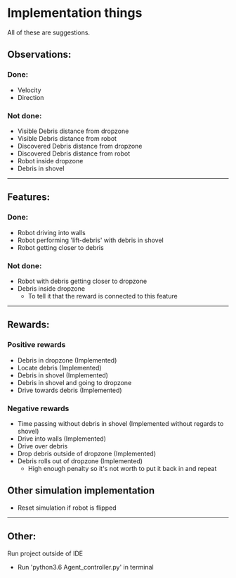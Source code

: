 # Implementation things
All of these are suggestions.

## Observations:
### Done:
- Velocity
- Direction

### Not done:
- Visible Debris distance from dropzone
- Visible Debris distance from robot
- Discovered Debris distance from dropzone
- Discovered Debris distance from robot
- Robot inside dropzone
- Debris in shovel

---------------------

## Features:
### Done:
- Robot driving into walls
- Robot performing 'lift-debris' with debris in shovel
- Robot getting closer to debris

### Not done:
- Robot with debris getting closer to dropzone
- Debris inside dropzone 
    - To tell it that the reward is connected to this feature

---------------------

## Rewards:
### Positive rewards
- Debris in dropzone (Implemented)
- Locate debris (Implemented)
- Debris in shovel (Implemented)
- Debris in shovel and going to dropzone
- Drive towards debris (Implemented)

### Negative rewards
- Time passing without debris in shovel (Implemented without regards to shovel)
- Drive into walls (Implemented)
- Drive over debris
- Drop debris outside of dropzone (Implemented)
- Debris rolls out of dropzone (Implemented)
    - High enough penalty so it's not worth to put it back in and repeat

## Other simulation implementation
- Reset simulation if robot is flipped

---------------------

## Other:
Run project outside of IDE
- Run 'python3.6 Agent_controller.py' in terminal
